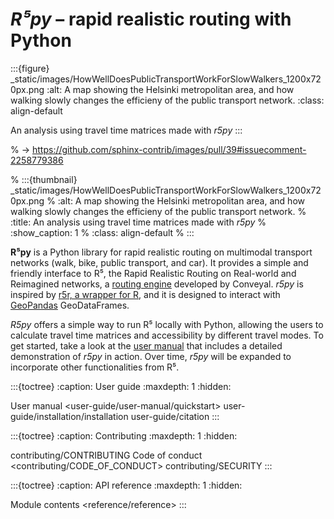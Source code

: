 # *R⁵py* – rapid realistic routing with Python


:::{figure} _static/images/HowWellDoesPublicTransportWorkForSlowWalkers_1200x720px.png
:alt: A map showing the Helsinki metropolitan area, and how walking slowly changes the efficieny of the public transport network.
:class: align-default

An analysis using travel time matrices made with <em>r5py</em>
:::


% -> https://github.com/sphinx-contrib/images/pull/39#issuecomment-2258779386

% :::{thumbnail} _static/images/HowWellDoesPublicTransportWorkForSlowWalkers_1200x720px.png
% :alt: A map showing the Helsinki metropolitan area, and how walking slowly changes the efficieny of the public transport network.
% :title: An analysis using travel time matrices made with <em>r5py</em>
% :show_caption: 1
% :class: align-default
% :::


**R⁵py** is a Python library for rapid realistic routing on multimodal
transport networks (walk, bike, public transport, and car).  It provides a
simple and friendly interface to R⁵, the Rapid Realistic Routing on
Real-world and Reimagined networks, a [routing
engine](https://github.com/conveyal/r5) developed by Conveyal. *r5py* is
inspired by [r5r, a wrapper for R](https://ipeagit.github.io/r5r/), and it is
designed to interact with [GeoPandas](https://geopandas.org/) GeoDataFrames.

*R5py* offers a simple way to run R⁵ locally with Python, allowing the users to
calculate travel time matrices and accessibility by different travel modes.  To
get started, take a look at the [user
manual](user-guide/user-manual/quickstart) that includes a detailed
demonstration of *r5py* in action.  Over time, *r5py* will be expanded to
incorporate other functionalities from R⁵.

:::{toctree}
:caption: User guide
:maxdepth: 1
:hidden:

User manual <user-guide/user-manual/quickstart>
user-guide/installation/installation
user-guide/citation
:::

:::{toctree}
:caption: Contributing
:maxdepth: 1
:hidden:

contributing/CONTRIBUTING
Code of conduct <contributing/CODE_OF_CONDUCT>
contributing/SECURITY
:::

:::{toctree}
:caption: API reference
:maxdepth: 1
:hidden:

Module contents <reference/reference>
:::
